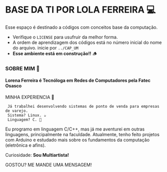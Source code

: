 # BASE DA TI POR LOLA FERREIRA 💻
Esse espaço é destinado a códigos com conceitos base da computação. 
   + Verifique o `LICENSE` para usufruir da melhor forma.
   + A ordem de aprendizagem dos códigos está no número inicial do nome do arquivo. inicie por `../CAP_UM`
   + **Esse ambiente está em construção!!** 🪵
     
### SOBRE MIM 🔖
#### Lorena Ferreira é Tecnóloga em Redes de Computadores pela Fatec Osasco
MINHA EXPERIENCIA 🔽

     Já trabalhei desenvolvendo sistemas de ponto de venda para empresas de varejo. 
     Sistema? Linux. ☕
     Linguagem? C. 🦖
Eu programo em linguagem C/C++, mas já me aventurei em outras linguagens, principalmente na faculdade.
Atualmente, tenho feito projetos com Arduino e estudado mais sobre os fundamentos da computação (eletrônica e afins).

Curiosidade: **Sou Multiartista!**

GOSTOU? ME MANDE UMA MENSAGEM!
